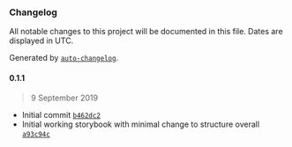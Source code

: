 ### Changelog

All notable changes to this project will be documented in this file. Dates are displayed in UTC.

Generated by [`auto-changelog`](https://github.com/CookPete/auto-changelog).

#### 0.1.1

> 9 September 2019

- Initial commit [`b462dc2`](https://github.com/louisgv/lrc/commit/b462dc2c4fd555a19531e30491dbc46e4b78e9d5)
- Initial working storybook with minimal change to structure overall [`a93c94c`](https://github.com/louisgv/lrc/commit/a93c94c853cf54099719144d880b19d071537da6)
